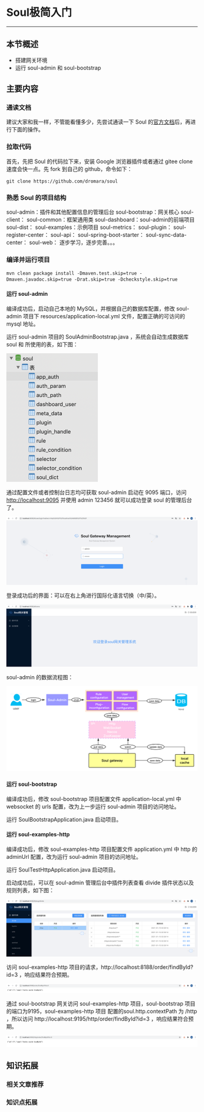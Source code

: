 # Soul极简入门

------

## 本节概述

- 搭建网关环境
- 运行 soul-admin 和 soul-bootstrap

## 主要内容

### 通读文档

建议大家和我一样，不管能看懂多少，先尝试通读一下 Soul 的[官方文档](https://dromara.org/zh-cn/docs/soul/soul.html)后，再进行下面的操作。

### 拉取代码

首先，先把 Soul 的代码拉下来，安装 Google 浏览器插件或者通过 gitee clone 速度会快一点。先 fork 到自己的 github，命令如下：

```
git clone https://github.com/dromara/soul
```

### 熟悉 Soul 的项目结构

soul-admin：插件和其他配置信息的管理后台
soul-bootstrap：网关核心
soul-client：
soul-common：框架通用类
soul-dashboard：soul-admin的前端项目
soul-dist：
soul-examples：示例项目
soul-metrics：
soul-plugin：
soul-register-center：
soul-api：
soul-spring-boot-starter：
soul-sync-data-center：
soul-web：
逐步学习，逐步完善。。。

### 编译并运行项目

```
mvn clean package install -Dmaven.test.skip=true -Dmaven.javadoc.skip=true -Drat.skip=true -Dcheckstyle.skip=true
```

#### 运行 soul-admin

编译成功后，启动自己本地的 MySQL，并根据自己的数据库配置，修改 soul-admin 项目下 resources/application-local.yml 文件，配置正确的可访问的 mysql 地址。

运行 soul-admin 项目的 SoulAdminBootstrap.java ，系统会自动生成数据库 soul 和 所使用的表，如下图：

<img src="picture/Soul%E6%9E%81%E7%AE%80%E5%85%A5%E9%97%A8/image-20210115003039958.png" alt="image-20210115003039958" style="zoom:50%;" />

通过配置文件或者控制台日志均可获取 soul-admin 启动在 9095 端口，访问 [http://localhost:9095](http://localhost:9095/) 并使用 admin 123456 就可以成功登录 soul 的管理后台了。

![image-20210115004412748](picture/Soul%E6%9E%81%E7%AE%80%E5%85%A5%E9%97%A8/image-20210115004412748.png)

登录成功后的界面：可以在右上角进行国际化语言切换（中/英）。

![image-20210115004559655](picture/Soul%E6%9E%81%E7%AE%80%E5%85%A5%E9%97%A8/image-20210115004559655.png)

soul-admin 的数据流程图：

<img src="picture/Soul%E6%9E%81%E7%AE%80%E5%85%A5%E9%97%A8/plugin-data.png" alt="img" style="zoom:50%;" />

#### 运行 soul-bootstrap

编译成功后，修改 soul-bootstrap 项目配置文件 application-local.yml 中 websocket 的 urls 配置，改为上一步运行 soul-admin 项目的访问地址。

运行 SoulBootstrapApplication.java 启动项目。

#### 运行 soul-examples-http

编译成功后，修改 soul-examples-http 项目配置文件 application.yml 中 http 的 adminUrl 配置，改为运行 soul-admin 项目的访问地址。

运行 SoulTestHttpApplication.java 启动项目。

启动成功后，可以在 soul-admin 管理后台中插件列表查看 divide 插件状态以及规则列表，如下图：

![image-20210115023311766](picture/Soul%E6%9E%81%E7%AE%80%E5%85%A5%E9%97%A8/image-20210115023311766.png)

访问 soul-examples-http 项目的请求，http://localhost:8188/order/findById?id=3 ，响应结果符合预期。

![image-20210115023452513](picture/Soul%E6%9E%81%E7%AE%80%E5%85%A5%E9%97%A8/image-20210115023452513.png)

通过 soul-bootstrap 网关访问 soul-examples-http 项目，soul-bootstrap 项目的端口为9195，soul-examples-http 项目 配置的soul.http.contextPath 为 /http ，所以访问 http://localhost:9195/http/order/findById?id=3 ，响应结果符合预期。

![image-20210115024552579](picture/Soul%E6%9E%81%E7%AE%80%E5%85%A5%E9%97%A8/image-20210115024552579.png)

## 知识拓展

### 相关文章推荐

### 知识点拓展

